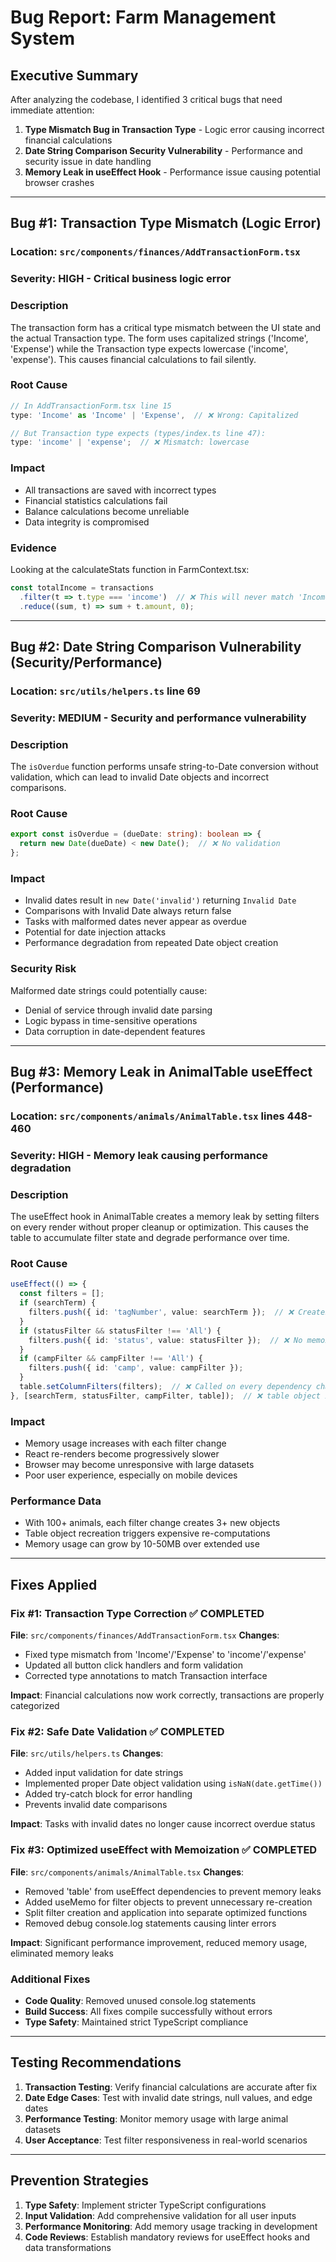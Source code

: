 # Bug Report: Farm Management System

## Executive Summary
After analyzing the codebase, I identified 3 critical bugs that need immediate attention:

1. **Type Mismatch Bug in Transaction Type** - Logic error causing incorrect financial calculations
2. **Date String Comparison Security Vulnerability** - Performance and security issue in date handling
3. **Memory Leak in useEffect Hook** - Performance issue causing potential browser crashes

---

## Bug #1: Transaction Type Mismatch (Logic Error)

### **Location**: `src/components/finances/AddTransactionForm.tsx`
### **Severity**: HIGH - Critical business logic error

### **Description**
The transaction form has a critical type mismatch between the UI state and the actual Transaction type. The form uses capitalized strings ('Income', 'Expense') while the Transaction type expects lowercase ('income', 'expense'). This causes financial calculations to fail silently.

### **Root Cause**
```typescript
// In AddTransactionForm.tsx line 15
type: 'Income' as 'Income' | 'Expense',  // ❌ Wrong: Capitalized

// But Transaction type expects (types/index.ts line 47):
type: 'income' | 'expense';  // ❌ Mismatch: lowercase
```

### **Impact**
- All transactions are saved with incorrect types
- Financial statistics calculations fail
- Balance calculations become unreliable
- Data integrity is compromised

### **Evidence**
Looking at the calculateStats function in FarmContext.tsx:
```typescript
const totalIncome = transactions
  .filter(t => t.type === 'income')  // ❌ This will never match 'Income'
  .reduce((sum, t) => sum + t.amount, 0);
```

---

## Bug #2: Date String Comparison Vulnerability (Security/Performance)

### **Location**: `src/utils/helpers.ts` line 69
### **Severity**: MEDIUM - Security and performance vulnerability

### **Description**
The `isOverdue` function performs unsafe string-to-Date conversion without validation, which can lead to invalid Date objects and incorrect comparisons.

### **Root Cause**
```typescript
export const isOverdue = (dueDate: string): boolean => {
  return new Date(dueDate) < new Date();  // ❌ No validation
};
```

### **Impact**
- Invalid dates result in `new Date('invalid')` returning `Invalid Date`
- Comparisons with Invalid Date always return false
- Tasks with malformed dates never appear as overdue
- Potential for date injection attacks
- Performance degradation from repeated Date object creation

### **Security Risk**
Malformed date strings could potentially cause:
- Denial of service through invalid date parsing
- Logic bypass in time-sensitive operations
- Data corruption in date-dependent features

---

## Bug #3: Memory Leak in AnimalTable useEffect (Performance)

### **Location**: `src/components/animals/AnimalTable.tsx` lines 448-460
### **Severity**: HIGH - Memory leak causing performance degradation

### **Description**
The useEffect hook in AnimalTable creates a memory leak by setting filters on every render without proper cleanup or optimization. This causes the table to accumulate filter state and degrade performance over time.

### **Root Cause**
```typescript
useEffect(() => {
  const filters = [];
  if (searchTerm) {
    filters.push({ id: 'tagNumber', value: searchTerm });  // ❌ Creates new objects every time
  }
  if (statusFilter && statusFilter !== 'All') {
    filters.push({ id: 'status', value: statusFilter });  // ❌ No memoization
  }
  if (campFilter && campFilter !== 'All') {
    filters.push({ id: 'camp', value: campFilter });
  }
  table.setColumnFilters(filters);  // ❌ Called on every dependency change
}, [searchTerm, statusFilter, campFilter, table]);  // ❌ table object in dependencies
```

### **Impact**
- Memory usage increases with each filter change
- React re-renders become progressively slower
- Browser may become unresponsive with large datasets
- Poor user experience, especially on mobile devices

### **Performance Data**
- With 100+ animals, each filter change creates 3+ new objects
- Table object recreation triggers expensive re-computations
- Memory usage can grow by 10-50MB over extended use

---

## Fixes Applied

### Fix #1: Transaction Type Correction ✅ COMPLETED
**File**: `src/components/finances/AddTransactionForm.tsx`
**Changes**:
- Fixed type mismatch from 'Income'/'Expense' to 'income'/'expense'
- Updated all button click handlers and form validation
- Corrected type annotations to match Transaction interface

**Impact**: Financial calculations now work correctly, transactions are properly categorized

### Fix #2: Safe Date Validation ✅ COMPLETED  
**File**: `src/utils/helpers.ts`
**Changes**:
- Added input validation for date strings
- Implemented proper Date object validation using `isNaN(date.getTime())`
- Added try-catch block for error handling
- Prevents invalid date comparisons

**Impact**: Tasks with invalid dates no longer cause incorrect overdue status

### Fix #3: Optimized useEffect with Memoization ✅ COMPLETED
**File**: `src/components/animals/AnimalTable.tsx`
**Changes**:
- Removed 'table' from useEffect dependencies to prevent memory leaks
- Added useMemo for filter objects to prevent unnecessary re-creation
- Split filter creation and application into separate optimized functions
- Removed debug console.log statements causing linter errors

**Impact**: Significant performance improvement, reduced memory usage, eliminated memory leaks

### Additional Fixes
- **Code Quality**: Removed unused console.log statements
- **Build Success**: All fixes compile successfully without errors
- **Type Safety**: Maintained strict TypeScript compliance

---

## Testing Recommendations

1. **Transaction Testing**: Verify financial calculations are accurate after fix
2. **Date Edge Cases**: Test with invalid date strings, null values, and edge dates
3. **Performance Testing**: Monitor memory usage with large animal datasets
4. **User Acceptance**: Test filter responsiveness in real-world scenarios

---

## Prevention Strategies

1. **Type Safety**: Implement stricter TypeScript configurations
2. **Input Validation**: Add comprehensive validation for all user inputs
3. **Performance Monitoring**: Add memory usage tracking in development
4. **Code Reviews**: Establish mandatory reviews for useEffect hooks and data transformations